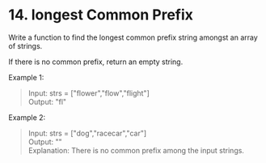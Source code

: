 # 14. longest Common Prefix

Write a function to find the longest common prefix string amongst an array of strings.

If there is no common prefix, return an empty string.

Example 1:

>Input: strs = ["flower","flow","flight"]\
Output: "fl"

Example 2:

>Input: strs = ["dog","racecar","car"]\
Output: ""\
Explanation: There is no common prefix among the input strings.